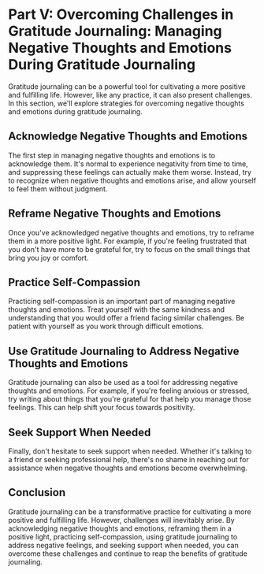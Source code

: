 Part V: Overcoming Challenges in Gratitude Journaling: Managing Negative Thoughts and Emotions During Gratitude Journaling
==========================================================================================================================

Gratitude journaling can be a powerful tool for cultivating a more positive and fulfilling life. However, like any practice, it can also present challenges. In this section, we'll explore strategies for overcoming negative thoughts and emotions during gratitude journaling.

Acknowledge Negative Thoughts and Emotions
------------------------------------------

The first step in managing negative thoughts and emotions is to acknowledge them. It's normal to experience negativity from time to time, and suppressing these feelings can actually make them worse. Instead, try to recognize when negative thoughts and emotions arise, and allow yourself to feel them without judgment.

Reframe Negative Thoughts and Emotions
--------------------------------------

Once you've acknowledged negative thoughts and emotions, try to reframe them in a more positive light. For example, if you're feeling frustrated that you don't have more to be grateful for, try to focus on the small things that bring you joy or comfort.

Practice Self-Compassion
------------------------

Practicing self-compassion is an important part of managing negative thoughts and emotions. Treat yourself with the same kindness and understanding that you would offer a friend facing similar challenges. Be patient with yourself as you work through difficult emotions.

Use Gratitude Journaling to Address Negative Thoughts and Emotions
------------------------------------------------------------------

Gratitude journaling can also be used as a tool for addressing negative thoughts and emotions. For example, if you're feeling anxious or stressed, try writing about things that you're grateful for that help you manage those feelings. This can help shift your focus towards positivity.

Seek Support When Needed
------------------------

Finally, don't hesitate to seek support when needed. Whether it's talking to a friend or seeking professional help, there's no shame in reaching out for assistance when negative thoughts and emotions become overwhelming.

Conclusion
----------

Gratitude journaling can be a transformative practice for cultivating a more positive and fulfilling life. However, challenges will inevitably arise. By acknowledging negative thoughts and emotions, reframing them in a positive light, practicing self-compassion, using gratitude journaling to address negative feelings, and seeking support when needed, you can overcome these challenges and continue to reap the benefits of gratitude journaling.
